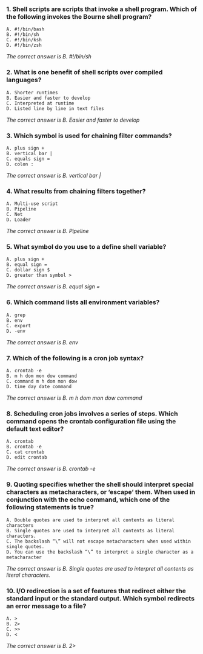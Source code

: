 ### 1. Shell scripts are scripts that invoke a shell program. Which of the following invokes the Bourne shell program?
    A. #!/bin/bash
    B. #!/bin/sh
    C. #!/bin/ksh
    D. #!/bin/zsh

_The correct answer is B. #!/bin/sh_
### 2. What is one benefit of shell scripts over compiled languages?
    A. Shorter runtimes
    B. Easier and faster to develop
    C. Interpreted at runtime
    D. Listed line by line in text files

_The correct answer is B. Easier and faster to develop_
### 3. Which symbol is used for chaining filter commands?
    A. plus sign +
    B. vertical bar |
    C. equals sign =
    D. colon :

_The correct answer is B. vertical bar |_
### 4. What results from chaining filters together?
    A. Multi-use script
    B. Pipeline
    C. Net
    D. Loader

_The correct answer is B. Pipeline_
### 5. What symbol do you use to a define shell variable?
    A. plus sign +
    B. equal sign =
    C. dollar sign $
    D. greater than symbol >

_The correct answer is B. equal sign =_
### 6. Which command lists all environment variables?
    A. grep
    B. env
    C. export
    D. -env

_The correct answer is B. env_
### 7. Which of the following is a cron job syntax?
    A. crontab -e
    B. m h dom mon dow command
    C. command m h dom mon dow
    D. time day date command

_The correct answer is B. m h dom mon dow command_
### 8. Scheduling cron jobs involves a series of steps. Which command opens the crontab configuration file using the default text editor?
    A. crontab
    B. crontab -e
    C. cat crontab
    D. edit crontab

_The correct answer is B. crontab -e_
### 9. Quoting specifies whether the shell should interpret special characters as metacharacters, or ‘escape’ them. When used in conjunction with the echo command, which one of the following statements is true?
    A. Double quotes are used to interpret all contents as literal characters
    B. Single quotes are used to interpret all contents as literal characters.
    C. The backslash “\” will not escape metacharacters when used within single quotes.
    D. You can use the backslash “\” to interpret a single character as a metacharacter

_The correct answer is B. Single quotes are used to interpret all contents as literal characters._
### 10. I/O redirection is a set of features that redirect either the standard input or the standard output. Which symbol redirects an error message to a file?
    A. >
    B. 2>
    C. >>
    D. <

_The correct answer is B. 2>_

